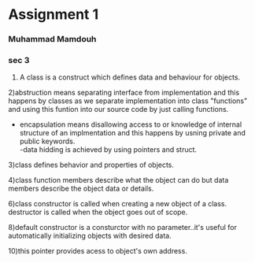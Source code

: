 # Assignment 1
### Muhammad Mamdouh 
### sec 3
1) A class is a construct which defines data and behaviour for objects.

2)abstruction means separating interface from implementation and this happens by classes as we separate implementation into class "functions" 
and using this funtion into our source code by just calling functions.
- encapsulation means disallowing access to or knowledge of internal structure of an implmentation and this happens by usning private and public keywords.   
-data hidding is achieved by using pointers and struct.

3)class defines behavior and properties of objects.

4)class function members describe what the object can do but data members describe the object data or details.

6)class constructor is called when creating a new object of a class. 
destructor is called when the object goes out of scope.

8)default constructor is a consturctor with no parameter..it's useful for automatically initializing objects with desired data.

10)this pointer provides acess to object's own address.
